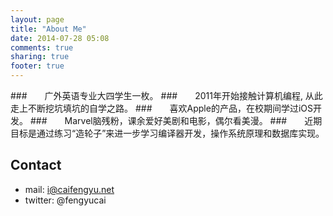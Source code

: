 ```yaml
---
layout: page
title: "About Me"
date: 2014-07-28 05:08
comments: true
sharing: true
footer: true
---
```


###　　广外英语专业大四学生一枚。
###　　2011年开始接触计算机编程, 从此走上不断挖坑填坑的自学之路。
###　　喜欢Apple的产品，在校期间学过iOS开发。
###　　Marvel脑残粉，课余爱好美剧和电影，偶尔看美漫。
###　　近期目标是通过练习“造轮子”来进一步学习编译器开发，操作系统原理和数据库实现。
 
## Contact
* mail: i@caifengyu.net
* twitter: @fengyucai



